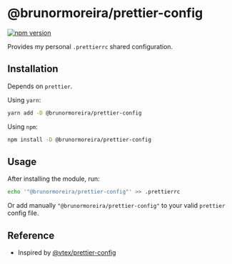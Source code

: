 # @brunormoreira/prettier-config

[![npm version](https://badge.fury.io/js/%40brunormoreira%2Fprettier-config.svg)](https://badge.fury.io/js/%40brunormoreira%2Fprettier-config)

Provides my personal `.prettierrc` shared configuration.

## Installation
Depends on `prettier`.

Using `yarn`:

```bash
yarn add -D @brunormoreira/prettier-config
```

Using `npm`:
```bash
npm install -D @brunormoreira/prettier-config
```

## Usage

After installing the module, run:

```bash
echo '"@brunormoreira/prettier-config"' >> .prettierrc
```

Or add manually `"@brunormoreira/prettier-config"` to your valid `prettier` config file.

## Reference

* Inspired by [@vtex/prettier-config](https://www.npmjs.com/package/@vtex/prettier-config)
